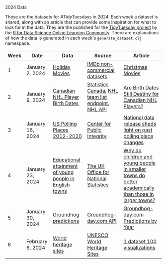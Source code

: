 2024 Data

These are the datasets for #TidyTuesdays in 2024. Each week a dataset is shared, along with an article that can provide some inspiration for what to look for in the data. They are the published for the [TidyTuesday project](https://github.com/rfordatascience/tidytuesday/tree/master) by the [R for Data Science Online Learning Community](https://github.com/rfordatascience). There are explanations of how the data is generated in each week's `generate_dataset.clj` namespace.


| Week | Date            | Data | Source | Article |
| ---- | --------------- | ---- | ------ | ------- |
| 1    | January 2, 2024 | [Holiday Movies](week-1/README.md) | [IMDb non-commercial datasets](https://developer.imdb.com/non-commercial-datasets/) | [Christmas Movies](https://networkdatascience.ceu.edu/article/2019-12-16/christmas-movies)
| 2    | January 9, 2024 | [Canadian NHL Player Birth Dates](week-2/readme.md) | [Statistics Canada](https://www150.statcan.gc.ca/t1/tbl1/en/tv.action?pid=1310041501&pickMembers%5B0%5D=3.1&cubeTimeFrame.startYear=1991&cubeTimeFrame.endYear=2022&referencePeriods=19910101%2C20220101), [NHL team list endpoint](https://api.nhle.com/stats/rest/en/team), [NHL API](https://api-web.nhle.com/v1/) | [Are Birth Dates Still Destiny for Canadian NHL Players?](https://jlaw.netlify.app/2023/12/04/are-birth-dates-still-destiny-for-canadian-nhl-players/) |
| 3 | January 16, 2024 | [US Polling Places 2012-2020](week-3/readme.md) | [Center for Public Integrity](https://github.com/PublicI/us-polling-places) | [National data release sheds light on past polling place changes](https://publicintegrity.org/politics/elections/ballotboxbarriers/data-release-sheds-light-on-past-polling-place-changes/) |
| 4 | January 23, 2024 | [Educational attainment of young people in English towns](2024-01-23/readme.md) | [The UK Office for National Statistics](https://www.ons.gov.uk/file?uri=/peoplepopulationandcommunity/educationandchildcare/datasets/educationalattainmentofyoungpeopleinenglishtownsdata/200708201819/youngpeoplesattainmentintownsreferencetable1.xlsx) | [Why do children and young people in smaller towns do better academically than those in larger towns?](https://www.ons.gov.uk/peoplepopulationandcommunity/educationandchildcare/articles/whydochildrenandyoungpeopleinsmallertownsdobetteracademicallythanthoseinlargertowns/2023-07-25) |
| 5 | January 30, 2024 | [Groundhog predictions](2024-01-30/readme.md) | [Groundhog-day.com API](https://groundhog-day.com/api) | [Groundhog-day.com Predictions by Year](https://groundhog-day.com/predictions) |
| 6 | February 6, 2024 | [World heritage sites](2024-02-06/readme.md) | [UNESCO World Heritage Sites](https://whc.unesco.org/en/list) | [1 dataset 100 visualizations](https://100.datavizproject.com/) |
